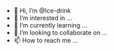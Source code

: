 - 👋 Hi, I’m @Ice-drink
- 👀 I’m interested in ...
- 🌱 I’m currently learning ...
- 💞️ I’m looking to collaborate on ...
- 📫 How to reach me ...

<!---
Ice-drink/Ice-drink is a ✨ special ✨ repository because its `README.md` (this file) appears on your GitHub profile.
You can click the Preview link to take a look at your changes.
--->
